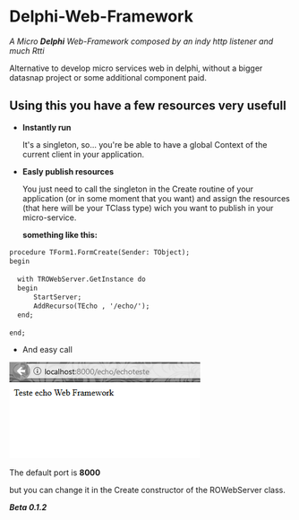 # Delphi-Web-Framework
*A Micro **Delphi** Web-Framework composed by an indy http listener and much Rtti*

Alternative to develop micro services web in delphi, without a bigger datasnap project or some additional component paid.

## Using this you have a few resources very usefull  ## 
* **Instantly run**

  It's a singleton, so... you're be able to have a global Context of the current client in your application.
  
* **Easly publish resources**
  
  You just need to call the singleton in the Create routine of your application (or in some moment that you want)
  and assign the resources (that here will be your TClass type) wich you want to publish in your micro-service.
  
  **something like this:**
  
```Delphi
procedure TForm1.FormCreate(Sender: TObject);
begin

  with TROWebServer.GetInstance do
  begin
      StartServer;
      AddRecurso(TEcho , '/echo/');
  end;

end;
```

* And easy call

![call_example](https://github.com/Ronald-TR/Delphi-Web-Framework/blob/master/call_example.png)

  The default port is **8000**
  
  but you can change it in the Create constructor of the ROWebServer class.
  
  
  ***Beta 0.1.2***


  
